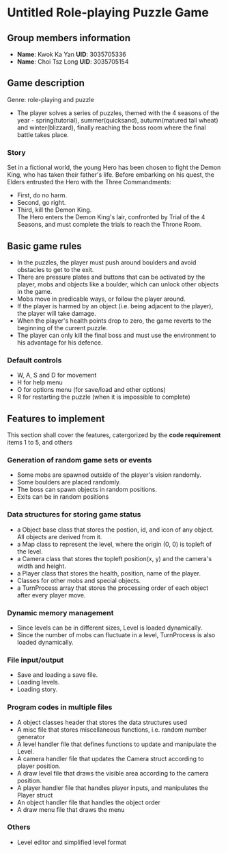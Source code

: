 # Untitled Role-playing Puzzle Game

## Group members information
- **Name**: Kwok Ka Yan    **UID**: 3035705336
- **Name**: Choi Tsz Long  **UID**: 3035705154

## Game description
Genre: role-playing and puzzle 
- The player solves a series of puzzles, themed with the 4 seasons of the year - spring(tutorial), summer(quicksand), autumn(matured tall wheat) and winter(blizzard), finally reaching the boss room where the final battle takes place. 
### Story
Set in a fictional world, the young Hero has been chosen to fight the Demon King, who has taken their father's life. Before embarking on his quest, the Elders entrusted the Hero with the Three Commandments:
- First, do no harm.
- Second, go right.
- Third, kill the Demon King.\
The Hero enters the Demon King's lair, confronted by Trial of the 4 Seasons, and must complete the trials to reach the Throne Room.
## Basic game rules
- In the puzzles, the player must push around boulders and avoid obstacles to get to the exit. 
- There are pressure plates and buttons that can be activated by the player, mobs and objects like a boulder, which can unlock other objects in the game.
- Mobs move in predicable ways, or follow the player around.
- If the player is harmed by an object (i.e. being adjacent to the player), the player will take damage. 
- When the player's health points drop to zero, the game reverts to the beginning of the current puzzle. 
- The player can only kill the final boss and must use the environment to his advantage for his defence.
### Default controls
- W, A, S and D for movement
- H for help menu
- O for options menu (for save/load and other options)
- R for restarting the puzzle (when it is impossible to complete)
## Features to implement
This section shall cover the features, catergorized by the **code requirement** items 1 to 5, and others
### Generation of random game sets or events
- Some mobs are spawned outside of the player's vision randomly.
- Some boulders are placed randomly.
- The boss can spawn objects in random positions.
- Exits can be in random positions
### Data structures for storing game status
- a Object base class that stores the postion, id, and icon of any object. All objects are derived from it.
- a Map class to represent the level, where the origin (0, 0) is topleft of the level.
- a Camera class that stores the topleft position(x, y) and the camera's width and height.
- a Player class that stores the health, position, name of the player.
- Classes for other mobs and special objects.
- a TurnProcess array that stores the processing order of each object after every player move.
### Dynamic memory management
- Since levels can be in different sizes, Level is loaded dynamically.
- Since the number of mobs can fluctuate in a level, TurnProcess is also loaded dynamically.
### File input/output
- Save and loading a save file.
- Loading levels.
- Loading story.
### Program codes in multiple files
- A object classes header that stores the data structures used
- A misc file that stores miscellaneous functions, i.e. random number generator 
- A level handler file that defines functions to update and manipulate the Level.
- A camera handler file that updates the Camera struct according to player position.
- A draw level file that draws the visible area according to the camera position.
- A player handler file that handles player inputs, and manipulates the Player struct
- An object handler file that handles the object order
- A draw menu file that draws the menu
### Others
- Level editor and simplified level format 
